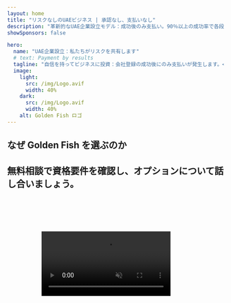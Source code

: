 ```yaml
---
layout: home
title: "リスクなしのUAEビジネス | 承認なし、支払いなし"
description: "革新的なUAE企業設立モデル：成功後のみ支払い。90％以上の成功率で各段階を専門家がガイド。"
showSponsors: false

hero:
  name: "UAE企業設立：私たちがリスクを共有します"
  # text: Payment by results
  tagline: "自信を持ってビジネスに投資：会社登録の成功後にのみ支払いが発生します。<span class='hl'>あなたの成功が私たちの唯一の目標です</span>。"
  image:
    light:
      src: /img/Logo.avif
      width: 40%
    dark:
      src: /img/Logo.avif
      width: 40%
    alt: Golden Fish ロゴ
---
```


<FeatureBlock :card="{
  title: 'お客様の利点 — 私たちの責任',
  details: 'UAEは、好適なビジネス環境を求める国際的な起業家や投資家に多くの利点を提供しています。\n\n* 低税率：法人税9％、VAT5％で個人所得税なし\n* 100％外国人所有：現地パートナーなしで完全な会社支配権\n* 為替管理なし：利益送金と通貨交換の制限なし\n\n[完全なリストを表示](/uae-business/company-registration/benefits-problems#benefits-of-doing-business-in-the-uae)',
  link: '/uae-business/company-registration/benefits-problems#benefits-of-doing-business-in-the-uae',
  src: {
    light: '/img/iStock-2051326997.avif',
    dark: '/img/iStock-1448478309.jpg',
    width: '100%'
  },
  inversion: false
}" />

<FeatureBlock :card="{
  title: '共に取り組む課題',
  details: 'UAEは多くの利点を提供していますが、事業を設立する際には潜在的な課題に注意が必要です。\n\n* 複雑な規制環境：首長国とフリーゾーンで異なる規制\n* 経済実体要件：特定の活動には現地スタッフと物理的なオフィススペースが必要\n* 高い初期費用：登録料、文書作成、必須オフィス賃貸\n\n[完全なリストを表示](/uae-business/company-registration/benefits-problems#disadvantages-of-doing-business-in-the-uae)',
  link: '/uae-business/company-registration/benefits-problems#disadvantages-of-doing-business-in-the-uae',
  src: {
    light: '/img/iStock-1299393716.avif',
    dark: '/img/iStock-2149731304.avif',
    width: '100%'
  },
  inversion: true
}" />

<FeatureBlock :card="{
  title: '完全サポート：一歩一歩共に',
  details: '**Free Zone、Offshore、Mainland、Branch**での会社設立の完全ガイド。\n\n* Free ZoneとMainlandで100％外国人所有が可能\n* 低税率 - 法人税9％のみ\n* 為替管理なし - 簡単な資本送金\n\n[詳細を見る](/uae-business/company-registration/overview)',
  link: '/uae-business/company-registration/overview',
  src: {
    light: '/video/iStock-1204982076.mp4',
    dark: '/video/iStock-1269162753.mp4',
    width: '100%'
  },
  inversion: false
}" />

<FeatureCards :features="[
  {
    title: '銀行口座開設',
    details: 'UAEの信頼できる銀行で**銀行口座**を簡単に開設。',
    items: [
      '政府承認のための完全なPROサービス',
      '完全な銀行パッケージのセットアップ',
      '96％の成功率'
    ],
    linkText: '詳細を見る',
    link: '/uae-business/offer/banking/',
    icon: {
      light: '/img/iStock-2153786564.avif',
      dark: '/img/iStock-2166793628.avif',
      alt: '銀行サービス'
    }
  },
  {
    title: 'Golden Visaと居住権',
    details: 'スムーズな申請プロセスで長期居住のための**Golden Visa**を取得。',
    items: [
      '**6ヶ月ごとのUAE入国不要**',
      '資格条件を維持することで10年間有効、更新可能',
      '92％の成功率'
    ],
    linkText: '詳細を見る',
    link: '/uae-business/offer/golden-visa/',
    icon: {
      light: '/img/iStock-1312241253.avif',
      dark: '/img/ILONMASKID.webp',
      alt: 'ビザサービス'
    }
  },
  {
    title: '企業向けサービスをさらに探る',
    details: '',
    items: [],
    linkText: '詳細を見る',
    link: '/uae-business/company-registration/insights/incorporation-steps',
    icon: {
      light: '/img/iStock-473502112.avif',
      dark: '/img/iStock-1160827423.avif',
      alt: 'その他のサービス'
    }
  }
]" />

## なぜ Golden Fish を選ぶのか

<BenefitsList :features="[
  {
    icon: '🏢',
    title: 'UAEのローカル専門知識',
    text: 'ドバイの専門スタッフが、プロセスの各段階で専門的なガイダンスを提供します。'
  },
  {
    icon: '📊',
    title: '実証された成功率',
    text: '当社のプレミアム処理を通じて発行されたビザ、銀行口座、会社登録の承認率は90％以上です。'
  },
  {
    icon: '💸',
    title: '**成功報酬制**',
    text: '[承認後のみの支払い](/uae-business/benefits/success-based-fees)。隠れた費用のない完全な透明性。'
  },
]" />

## 無料相談で資格要件を確認し、オプションについて話し合いましょう。

<video  autoplay muted playsinline style="padding: 80px" >
  <source src="/img/iStock-2185906461.mp4" type="video/mp4">
</video>

<ContactFormModal 
  formName="Golden Visa [offer]" 
  buttonText="無料相談を予約する" 
  categoryLabel="必要なサポートレベル: *" 
  categoryPlaceholderText="サポートレベルを選択してください"
  messageLabel="相談の準備にご協力ください（推奨）"
  messagePlaceholderText="ご希望、ご家族、タイムライン、具体的なご質問などについてお聞かせください"
  :services="[
  'ベーシック — 必要書類と相談のみ',
  'スタンダード — 完全な書類作成と主要段階のガイダンス',
  'コンプリヘンシブ — お客様の関与を最小限に抑えた完全なプロセス管理',
  'カスタム — 具体的な詳細や特別な要件について相談が必要',
  ]"/>

<!-- <ImageGrid :images="[
  { src: '/img/ILONMASKID.webp', href: './immigration.md', alt: 'UAEの移民' },
  { src: '/img/ILONMASKID.webp', href: './immigration.md', alt: 'UAEの移民' },
]"/> -->